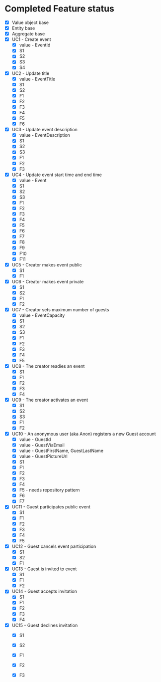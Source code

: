 ﻿# Completed Feature status

* [x] Value object base
* [x] Entity base
* [x] Aggregate base
* [x] UC1 - Create event
    - [x] value - EventId
    - [x] S1
    - [x] S2
    - [x] S3
    - [x] S4
* [x] UC2 - Update title
    - [x] value - EventTitle
    - [x] S1
    - [x] S2
    - [x] F1
    - [x] F2
    - [x] F3
    - [x] F4
    - [x] F5
    - [x] F6
* [x] UC3 - Update event description
    - [x] value - EventDescription
    - [x] S1
    - [x] S2
    - [x] S3
    - [x] F1
    - [x] F2
    - [x] F3
* [x] UC4 - Update event start time and end time
    - [x] value - Event
    - [x] S1
    - [x] S2
    - [x] S3
    - [x] F1
    - [x] F2
    - [x] F3
    - [x] F4
    - [x] F5
    - [x] F6
    - [x] F7
    - [x] F8
    - [x] F9
    - [x] F10
    - [x] F11
* [x] UC5 - Creator makes event public
    - [x] S1
    - [x] F1
* [x] UC6 - Creator makes event private
    - [x] S1
    - [x] S2
    - [x] F1
    - [x] F2
* [x] UC7 - Creator sets maximum number of guests
    - [x] value - EventCapacity
    - [x] S1
    - [x] S2
    - [x] S3
    - [x] F1
    - [x] F2
    - [x] F3
    - [x] F4
    - [x] F5
* [x] UC8 - The creator readies an event
    - [x] S1
    - [x] F1
    - [x] F2
    - [x] F3
    - [x] F4
* [x] UC9 - The creator activates an event
    - [x] S1
    - [x] S2
    - [x] S3
    - [x] F1
    - [x] F2
* [x] UC10 - An anonymous user (aka Anon) registers a new Guest account
    - [x] value - GuestId
    - [x] value - GuestViaEmail
    - [x] value - GuestFirstName, GuestLastName
    - [x] value - GuestPictureUrl
    - [x] S1
    - [x] F1
    - [x] F2
    - [x] F3
    - [x] F4
    - [x] F5 - needs repository pattern
    - [x] F6
    - [x] F7
* [x] UC11 - Guest participates public event
    - [x] S1
    - [x] F1
    - [x] F2
    - [x] F3
    - [x] F4
    - [x] F5
* [x] UC12 - Guest cancels event participation
    - [X] S1
    - [x] S2
    - [x] F1
* [x] UC13 - Guest is invited to event
    - [x] S1
    - [x] F1
    - [x] F2
* [x] UC14 - Guest accepts invitation
    - [x] S1
    - [x] F1
    - [x] F2
    - [x] F3
    - [x] F4
* [x] UC15 - Guest declines invitation
    - [x] S1
    - [x] S2
    - [x] F1
    - [x] F2
    - [x] F3




